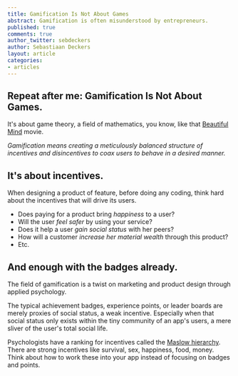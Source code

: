 ```yaml
---
title: Gamification Is Not About Games
abstract: Gamification is often misunderstood by entrepreneurs.
published: true
comments: true
author_twitter: sebdeckers
author: Sebastiaan Deckers
layout: article
categories:
- articles
---
```


## Repeat after me: Gamification Is Not About Games.

It's about game theory, a field of mathematics, you know, like that [Beautiful Mind](http://www.imdb.com/title/tt0268978/) movie.

*Gamification means creating a meticulously balanced structure of incentives and disincentives to coax users to behave in a desired manner.*

## It's about incentives.

When designing a product of feature, before doing any coding, think hard about the incentives that will drive its users.

- Does paying for a product bring *happiness* to a user?
- Will the user *feel safer* by using your service?
- Does it help a user *gain social status* with her peers?
- How will a customer *increase her material wealth* through this product?
- Etc.

## And enough with the badges already.

The field of gamification is a twist on marketing and product design through applied psychology.

The typical achievement badges, experience points, or leader boards are merely proxies of social status, a weak incentive. Especially when that social status only exists within the tiny community of an app's users, a mere sliver of the user's total social life.

Psychologists have a ranking for incentives called the [Maslow hierarchy](http://www.simplypsychology.org/maslow.html). There are strong incentives like survival, sex, happiness, food, money. Think about how to work these into your app instead of focusing on badges and points.